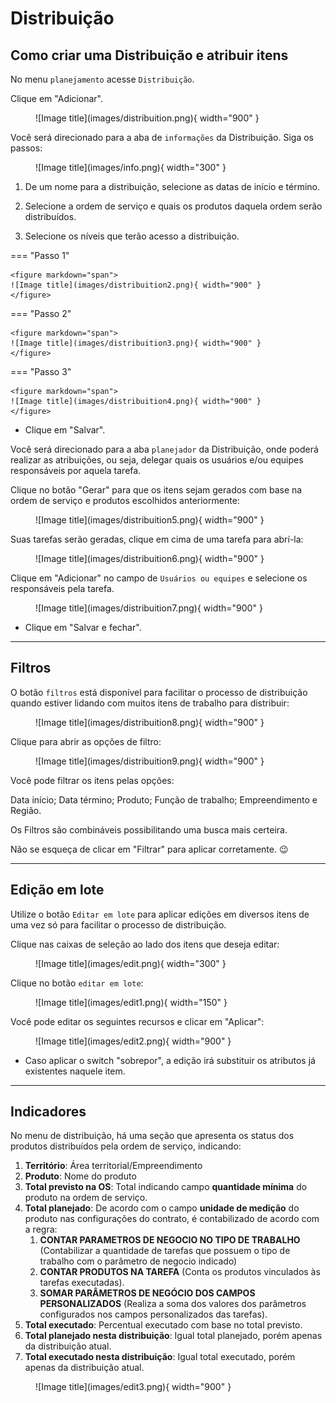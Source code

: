 # Distribuição

## Como criar uma Distribuição e atribuir itens
 
No menu `planejamento` acesse `Distribuição`.

Clique em "Adicionar".

<figure markdown="span">
 ![Image title](images/distribuition.png){ width="900" }
</figure>

Você será direcionado para a aba de `informações` da Distribuição. Siga os passos:

<figure markdown="span">
 ![Image title](images/info.png){ width="300" }
</figure>

1. De um nome para a distribuição, selecione as datas de início e término.

2. Selecione a ordem de serviço e quais os produtos daquela ordem serão distribuídos.

3. Selecione os níveis que terão acesso a distribuição.

=== "Passo 1"

    <figure markdown="span">
    ![Image title](images/distribuition2.png){ width="900" }
    </figure>

=== "Passo 2"

    <figure markdown="span">
    ![Image title](images/distribuition3.png){ width="900" }
    </figure>

=== "Passo 3"

    <figure markdown="span">
    ![Image title](images/distribuition4.png){ width="900" }
    </figure>

* Clique em "Salvar".

Você será direcionado para a aba `planejador` da Distribuição, onde poderá realizar as atribuições, ou seja, delegar quais os usuários e/ou equipes responsáveis por aquela tarefa.

Clique no botão "Gerar" para que os itens sejam gerados com base na ordem de serviço e produtos escolhidos anteriormente:

<figure markdown="span">
![Image title](images/distribuition5.png){ width="900" }
</figure>

Suas tarefas serão geradas, clique em cima de uma tarefa para abrí-la:

<figure markdown="span">
![Image title](images/distribuition6.png){ width="900" }
</figure>

Clique em "Adicionar" no campo de `Usuários ou equipes` e selecione os responsáveis pela tarefa.

<figure markdown="span">
![Image title](images/distribuition7.png){ width="900" }
</figure>

* Clique em "Salvar e fechar".

---


## Filtros

O botão `filtros` está disponível para facilitar o processo de distribuição quando estiver lidando com muitos itens de trabalho para distribuir:

<figure markdown="span">
![Image title](images/distribuition8.png){ width="900" }
</figure>

Clique para abrir as opções de filtro:

<figure markdown="span">
![Image title](images/distribuition9.png){ width="900" }
</figure>

Você pode filtrar os itens pelas opções: 


Data início; Data término; Produto; Função de trabalho; Empreendimento e Região.


Os Filtros são combináveis possibilitando uma busca mais certeira.

Não se esqueça de clicar em "Filtrar" para aplicar corretamente. :wink:

---

## Edição em lote

Utilize o botão `Editar em lote` para aplicar edições em diversos itens de uma vez só para facilitar o processo de distribuição.

Clique nas caixas de seleção ao lado dos itens que deseja editar:

<figure markdown="span">
![Image title](images/edit.png){ width="300" }
</figure>

Clique no botão `editar em lote`: 

<figure markdown="span">
![Image title](images/edit1.png){ width="150" }
</figure>

Você pode editar os seguintes recursos e clicar em "Aplicar":

<figure markdown="span">
![Image title](images/edit2.png){ width="900" }
</figure>

* Caso aplicar o switch "sobrepor", a edição irá substituir os atributos já existentes naquele item.

---

## Indicadores 

No menu de distribuição, há uma seção que apresenta os status dos produtos distribuídos pela ordem de serviço, indicando:

1. **Território**: Área territorial/Empreendimento
2. **Produto**: Nome do produto
3. **Total previsto na OS**: Total indicando campo **quantidade mínima** do produto na ordem de serviço.
4. **Total planejado**: De acordo com o campo **unidade de medição** do produto nas configurações do contrato, é contabilizado de acordo com a regra:
    1. **CONTAR PARAMETROS DE NEGOCIO NO TIPO DE TRABALHO** (Contabilizar a quantidade de tarefas que possuem o tipo de trabalho com o parâmetro de negocio indicado)
    2. **CONTAR PRODUTOS NA TAREFA** (Conta os produtos vinculados às tarefas executadas).
    3. **SOMAR PARÂMETROS DE NEGÓCIO DOS CAMPOS PERSONALIZADOS** (Realiza a soma dos valores dos parâmetros configurados nos campos personalizados das tarefas).
5. **Total executado**: Percentual executado com base no total previsto.
6. **Total planejado nesta distribuição**: Igual total planejado, porém apenas da distribuição atual.
7. **Total executado nesta distribuição**: Igual total executado, porém apenas da distribuição atual.

<figure markdown="span">
![Image title](images/edit3.png){ width="900" }
</figure>